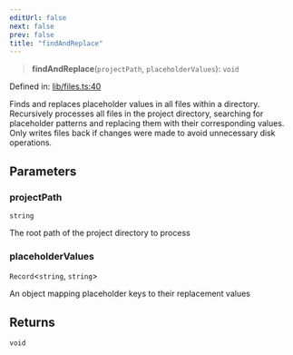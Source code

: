 ```yaml
---
editUrl: false
next: false
prev: false
title: "findAndReplace"
---
```


> **findAndReplace**(`projectPath`, `placeholderValues`): `void`

Defined in: [lib/files.ts:40](https://github.com/yashjawale/fabr/blob/f92675816a3f8768b3ea0b7f8742e3a12556014c/src/lib/files.ts#L40)

Finds and replaces placeholder values in all files within a directory.
Recursively processes all files in the project directory, searching for placeholder
patterns and replacing them with their corresponding values. Only writes files back
if changes were made to avoid unnecessary disk operations.

## Parameters

### projectPath

`string`

The root path of the project directory to process

### placeholderValues

`Record`\<`string`, `string`\>

An object mapping placeholder keys to their replacement values

## Returns

`void`
